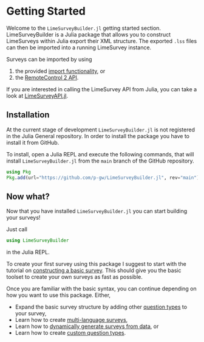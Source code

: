 # Getting Started
Welcome to the `LimeSurveyBuilder.jl` getting started section. 
LimeSurveyBuilder is a Julia package that allows you to construct LimeSurveys within Julia export their XML structure.
The exported `.lss` files can then be imported into a running LimeSurvey instance.

Surveys can be imported by using

1. the provided [import functionality](https://manual.limesurvey.org/Surveys_-_introduction#Import_a_survey), or 
2. the [RemoteControl 2 API](https://manual.limesurvey.org/RemoteControl_2_API).

If you are interested in calling the LimeSurvey API from Julia, you can take a look at [LimeSurveyAPI.jl](https://github.com/p-gw/LimeSurveyAPI.jl).

## Installation
At the current stage of development `LimeSurveyBuilder.jl` is not registered in the Julia General repository. 
In order to install the package you have to install it from GitHub.

To install, open a Julia REPL and execute the following commands, that will install `LimeSurveyBuilder.jl` from the `main` branch of the GitHub repository.

```julia
using Pkg
Pkg.add(url="https://github.com/p-gw/LimeSurveyBuilder.jl", rev="main")
```

## Now what?
Now that you have installed `LimeSurveyBuilder.jl` you can start building your surveys!

Just call 

```julia
using LimeSurveyBuilder
```

in the Julia REPL.

To create your first survey using this package I suggest to start with the tutorial on [constructing a basic survey](tutorials/basic.md). 
This should give you the basic toolset to create your own surveys as fast as possible. 

Once you are familiar with the basic syntax, you can continue depending on how you want to use this package. Either, 

- Expand the basic survey structure by adding other [question types](question_types.md) to your survey,
- Learn how to create [multi-language surveys](tutorials/multi_language.md),
- Learn how to [dynamically generate surveys from data](tutorials/from_data.md), or 
- Learn how to create [custom question types](tutorials/custom_question_types.md).
